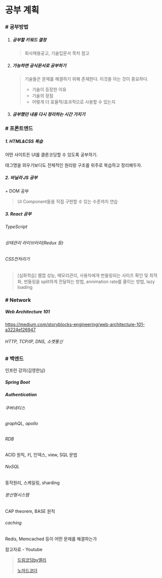 # 공부 계획

### # 공부방법

1. ##### 공부할 키워드 결정

   > 회사채용공고, 기술입문서 목차 참고

2. ##### 가능하면 공식문서로 공부하기

   > 기술들은 문제를 해결하기 위해 존재한다. 이것을 아는 것이 중요하다.
   >
   > * 기술이 등장한 이유
   > * 기술의 장점
   > * 어떻게 더 효율적/효과적으로 사용할 수 있는지

3. ##### 공부했던 내용 다시 정리하는 시간 가지기



### # 프론트엔드

##### 1. HTML&CSS 복습

어떤 사이트든 UI를 클론코딩할 수 있도록 공부하기.

태그명을 외우기보다도 전체적인 원리랑 구조를 위주로 복습하고 정리해두자.

##### 2. 바닐라 JS 공부

\+ DOM 공부

> UI Component들을 직접 구현할 수 있는 수준까지 연습

##### 3. React 공부

###### TypeScript

###### 상태관리 라이브러리(Redux 등)

###### CSS전처리기

> [심화학습]
> 웹앱 성능, 메모리관리, 사용자에게 번들링되는 사이즈 확인 및 최적화, 번들링을 split하게 전달하는 방법, annimation rate를 줄이는 방법, lazy loading



### # Network

##### Web Architecture 101

https://medium.com/storyblocks-engineering/web-architecture-101-a3224e126947

###### HTTP, TCP/IP, DNS, 소켓통신



### # 백엔드

인프런 강의(김영한님)

##### Spring Boot

##### Authentication

###### 쿠버네티스

###### graphQL, apollo

###### RDB

ACID 원칙, 키, 인덱스, view, SQL 문법

###### NoSQL

동작원리, 스케일링, sharding

###### 분산형시스템

CAP theorem, BASE 원칙

###### caching

Redis, Memcached 등이 어떤 문제를 해결하는가



참고자료 - Youtube

> [드림코딩by엘리](https://www.youtube.com/c/%EB%93%9C%EB%A6%BC%EC%BD%94%EB%94%A9by%EC%97%98%EB%A6%AC/videos)
>
> [노마드코더](https://www.youtube.com/watch?v=ODa9mY2bEEc&t=3s)



